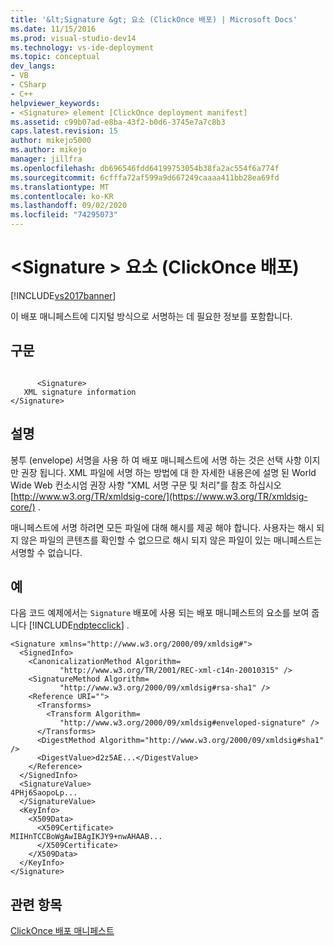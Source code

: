 ```yaml
---
title: '&lt;Signature &gt; 요소 (ClickOnce 배포) | Microsoft Docs'
ms.date: 11/15/2016
ms.prod: visual-studio-dev14
ms.technology: vs-ide-deployment
ms.topic: conceptual
dev_langs:
- VB
- CSharp
- C++
helpviewer_keywords:
- <Signature> element [ClickOnce deployment manifest]
ms.assetid: c99b07ad-e8ba-43f2-b0d6-3745e7a7c8b3
caps.latest.revision: 15
author: mikejo5000
ms.author: mikejo
manager: jillfra
ms.openlocfilehash: db696546fdd64199753054b38fa2ac554f6a774f
ms.sourcegitcommit: 6cfffa72af599a9d667249caaaa411bb28ea69fd
ms.translationtype: MT
ms.contentlocale: ko-KR
ms.lasthandoff: 09/02/2020
ms.locfileid: "74295073"
---
```

# <a name="ltsignaturegt-element-clickonce-deployment"></a>&lt;Signature &gt; 요소 (ClickOnce 배포)
[!INCLUDE[vs2017banner](../includes/vs2017banner.md)]

이 배포 매니페스트에 디지털 방식으로 서명하는 데 필요한 정보를 포함합니다.  
  
## <a name="syntax"></a>구문  
  
```  
  
      <Signature>   
   XML signature information   
</Signature>  
```  
  
## <a name="remarks"></a>설명  
 봉투 (envelope) 서명을 사용 하 여 배포 매니페스트에 서명 하는 것은 선택 사항 이지만 권장 됩니다. XML 파일에 서명 하는 방법에 대 한 자세한 내용은에 설명 된 World Wide Web 컨소시엄 권장 사항 "XML 서명 구문 및 처리"를 참조 하십시오 [http://www.w3.org/TR/xmldsig-core/](https://www.w3.org/TR/xmldsig-core/) .  
  
 매니페스트에 서명 하려면 모든 파일에 대해 해시를 제공 해야 합니다. 사용자는 해시 되지 않은 파일의 콘텐츠를 확인할 수 없으므로 해시 되지 않은 파일이 있는 매니페스트는 서명할 수 없습니다.  
  
## <a name="example"></a>예  
 다음 코드 예제에서는 `Signature` 배포에 사용 되는 배포 매니페스트의 요소를 보여 줍니다 [!INCLUDE[ndptecclick](../includes/ndptecclick-md.md)] .  
  
```  
<Signature xmlns="http://www.w3.org/2000/09/xmldsig#">  
  <SignedInfo>  
    <CanonicalizationMethod Algorithm=  
           "http://www.w3.org/TR/2001/REC-xml-c14n-20010315" />  
    <SignatureMethod Algorithm=  
           "http://www.w3.org/2000/09/xmldsig#rsa-sha1" />  
    <Reference URI="">  
      <Transforms>  
        <Transform Algorithm=  
           "http://www.w3.org/2000/09/xmldsig#enveloped-signature" />  
      </Transforms>  
      <DigestMethod Algorithm="http://www.w3.org/2000/09/xmldsig#sha1" />  
      <DigestValue>d2z5AE...</DigestValue>  
    </Reference>  
  </SignedInfo>  
  <SignatureValue>  
4PHj6SaopoLp...  
  </SignatureValue>  
  <KeyInfo>  
    <X509Data>  
      <X509Certificate>  
MIIHnTCCBoWgAwIBAgIKJY9+nwAHAAB...  
      </X509Certificate>  
    </X509Data>  
  </KeyInfo>  
</Signature>  
```  
  
## <a name="see-also"></a>관련 항목  
 [ClickOnce 배포 매니페스트](../deployment/clickonce-deployment-manifest.md)
